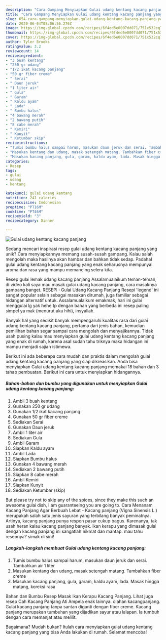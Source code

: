 ```yaml
---
description: "Cara Gampang Menyiapkan Gulai udang kentang kacang panjang yang Lezat"
title: "Cara Gampang Menyiapkan Gulai udang kentang kacang panjang yang Lezat"
slug: 654-cara-gampang-menyiapkan-gulai-udang-kentang-kacang-panjang-yang-lezat
date: 2020-06-04T08:06:56.276Z
image: https://img-global.cpcdn.com/recipes/6f4ed6e0007dd071/751x532cq70/gulai-udang-kentang-kacang-panjang-foto-resep-utama.jpg
thumbnail: https://img-global.cpcdn.com/recipes/6f4ed6e0007dd071/751x532cq70/gulai-udang-kentang-kacang-panjang-foto-resep-utama.jpg
cover: https://img-global.cpcdn.com/recipes/6f4ed6e0007dd071/751x532cq70/gulai-udang-kentang-kacang-panjang-foto-resep-utama.jpg
author: Tyler Brooks
ratingvalue: 3.2
reviewcount: 14
recipeingredient:
- "3 buah kentang"
- "250 gr udang"
- "1/2 ikat kacang panjang"
- "50 gr fiber creme"
- " Serai"
- " Daun jeruk"
- "1 liter air"
- " Gula"
- " Garam"
- " Kaldu ayam"
- " Lada"
- " Bumbu halus"
- "4 bawang merah"
- "2 bawang putih"
- "8 cabe merah"
- " Kemiri"
- " Kunyit"
- " Ketumbar skip"
recipeinstructions:
- "Tumis bumbu halus sampai harum, masukan daun jeruk dan serai. Tambahkan air 1 liter"
- "Masukan kentang dan udang, masak setengah matang. Tambahkan fiber creme"
- "Masukan kacang panjang, gula, garam, kaldu ayam, lada. Masak hingga matang, koreksi rasa"
categories:
- Resep
tags:
- gulai
- udang
- kentang

katakunci: gulai udang kentang 
nutrition: 241 calories
recipecuisine: Indonesian
preptime: "PT16M"
cooktime: "PT46M"
recipeyield: "3"
recipecategory: Dinner

---
```



![Gulai udang kentang kacang panjang](https://img-global.cpcdn.com/recipes/6f4ed6e0007dd071/751x532cq70/gulai-udang-kentang-kacang-panjang-foto-resep-utama.jpg)

Sedang mencari inspirasi resep gulai udang kentang kacang panjang yang unik? Cara menyiapkannya memang susah-susah gampang. Kalau salah mengolah maka hasilnya akan hambar dan bahkan tidak sedap. Padahal gulai udang kentang kacang panjang yang enak seharusnya mempunyai aroma dan rasa yang mampu memancing selera kita.

Resep gulai lemak udang kacang panjang Assalamualaikum teman-teman, di video kali saya mau masak gulai udang kacang panjang, cara masaknya gampang banget. RESEPI : Gulai Udang Kacang Panjang Resepi &#39;legend&#39; ini sangat popular selain sebagai masakan dirumah, juga familiar sebagai hidangan alternatif untuk. Assalamualaikum emakmak, hari ini gulai menggulai lg yak hehe tp dengan bahan yang berbeda ini resep paling simpel ya mak (menurut aku hihi), insyallah.

Banyak hal yang sedikit banyak mempengaruhi kualitas rasa dari gulai udang kentang kacang panjang, pertama dari jenis bahan, kemudian pemilihan bahan segar sampai cara mengolah dan menyajikannya. Tidak usah pusing kalau mau menyiapkan gulai udang kentang kacang panjang yang enak di rumah, karena asal sudah tahu triknya maka hidangan ini mampu menjadi sajian istimewa.


Berikut ini ada beberapa cara mudah dan praktis dalam mengolah gulai udang kentang kacang panjang yang siap dikreasikan. Anda bisa menyiapkan Gulai udang kentang kacang panjang memakai 18 bahan dan 3 tahap pembuatan. Berikut ini cara untuk menyiapkan hidangannya.

<!--inarticleads1-->

##### Bahan-bahan dan bumbu yang digunakan untuk menyiapkan Gulai udang kentang kacang panjang:

1. Ambil 3 buah kentang
1. Gunakan 250 gr udang
1. Gunakan 1/2 ikat kacang panjang
1. Gunakan 50 gr fiber creme
1. Sediakan  Serai
1. Gunakan  Daun jeruk
1. Ambil 1 liter air
1. Sediakan  Gula
1. Ambil  Garam
1. Siapkan  Kaldu ayam
1. Ambil  Lada
1. Siapkan  Bumbu halus
1. Gunakan 4 bawang merah
1. Sediakan 2 bawang putih
1. Siapkan 8 cabe merah
1. Ambil  Kemiri
1. Siapkan  Kunyit
1. Sediakan  Ketumbar (skip)


But please try not to skip any of the spices, since they make this such an awesome gulai dish, I am guaranteeing you are going to. Cara Menanam Kacang Panjang Agar Berbuah Lebat - Kacang panjang (Vigna Sinensis L.) merupakah salah satu jenis sayuran yang terbilang banyak peminatnya. Artinya, kacang panjang punya respon pasar cukup bagus. Karenanya, tak usah heran kalau kacang panjang banyak. ikan kerapu yang dimasak gulai dengan kacang panjang ini sangatlah nikmat dan mantap. mau tahu resepnya? simak di sini! 

<!--inarticleads2-->

##### Langkah-langkah membuat Gulai udang kentang kacang panjang:

1. Tumis bumbu halus sampai harum, masukan daun jeruk dan serai. Tambahkan air 1 liter
1. Masukan kentang dan udang, masak setengah matang. Tambahkan fiber creme
1. Masukan kacang panjang, gula, garam, kaldu ayam, lada. Masak hingga matang, koreksi rasa


Bahan dan Bumbu Resep Masak Ikan Kerapu Kacang Panjang. Lihat juga resep Cah Kacang Panjang Ati Ampela enak lainnya. olahan kacangpanjang. Gulai kacang panjang tanpa santan diganti dengan fiber creme. Kacang panjang merupakan tumbuhan yang dijadikan sayur atau lalapan. Ia tumbuh dengan cara memanjat atau melilit. 

Bagaimana? Mudah bukan? Itulah cara menyiapkan gulai udang kentang kacang panjang yang bisa Anda lakukan di rumah. Selamat mencoba!

